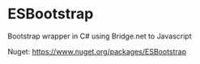 # ESBootstrap
Bootstrap wrapper in C# using Bridge.net to Javascript

Nuget: https://www.nuget.org/packages/ESBootstrap
